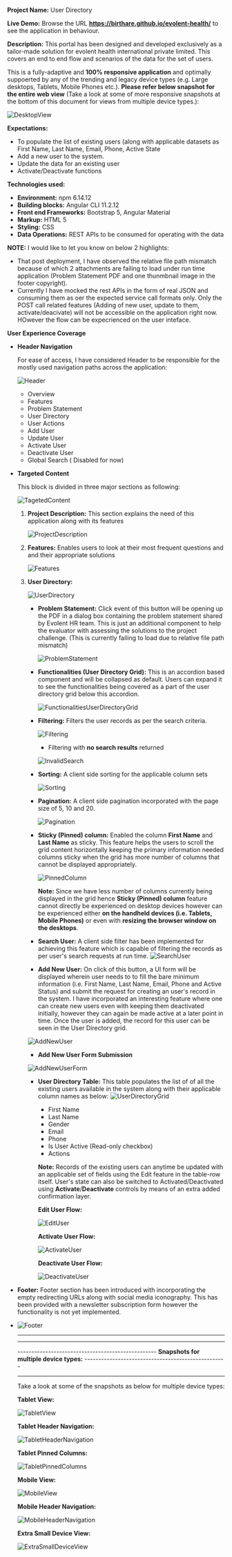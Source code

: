 **Project Name:** User Directory

**Live Demo:** Browse the URL **https://birthare.github.io/evolent-health/** to see the application in behaviour.

**Description:** This portal has been designed and developed exclusively as a tailor-made solution for evolent health international private limited. This covers an end to end flow and scenarios of the data for the set of users.

This is a fully-adaptive and **100% responsive application** and optimally suppoerted by any of the trending and legacy device types (e.g. Large desktops, Tablets, Mobile Phones etc.). **Please refer below snapshot for the entire web view** (Take a look at some of more responsive snapshots at the bottom of this document for views from multiple device types.):

![DesktopView](https://raw.githubusercontent.com/Birthare/evolent-health/master/src/assets/images-document/FullView/DesktopView.jpg)

**Expectations:**
   - To populate the list of existing users (along with applicable datasets as First Name, Last Name, Email, Phone, Active State
   - Add a new user to the system.
   - Update the data for an existing user
   - Activate/Deactivate functions

**Technologies used:**
   - **Environment:** npm 6.14.12
   - **Building blocks:** Angular CLI 11.2.12
   - **Front end Frameworks:** Bootstrap 5, Angular Material
   - **Markup:** HTML 5
   - **Styling:** CSS
   - **Data Operations:** REST APIs to be consumed for operating with the data

**NOTE:** I would like to let you know on below 2 highlights:
- That post deployment, I have observed the relative file path mismatch because of which 2 attachments are failing to load under run time application (Problem Statement PDF and one thunmbnail image in the footer copyright).
- Currently I have mocked the rest APIs in the form of real JSON and consuming them as oer the expected service call formats only. Only the POST call related features (Adding of new user, update to them, activate/deacivate) will not be accessible on the application right now. HOwever the flow can be expecrienced on the user inteface.

**User Experience Coverage**
- **Header Navigation**

    For ease of access, I have considered Header to be responsible for the mostly used navigation paths across the application:
    
    ![Header](https://raw.githubusercontent.com/Birthare/evolent-health/master/src/assets/images-document/Header.JPG)

   - Overview
   - Features
   - Problem Statement
   - User Directory
   - User Actions
   - Add User
   - Update User
   - Activate User
   - Deactivate User
   - Global Search ( Disabled for now)


- **Targeted Content**

    This block is divided in three major sections as following:

    ![TagetedContent](https://raw.githubusercontent.com/Birthare/evolent-health/master/src/assets/images-document/TargetedContent(Middle).png)

   1. **Project Description:** This section explains the need of this application along with its features
      
      ![ProjectDescription](https://raw.githubusercontent.com/Birthare/evolent-health/master/src/assets/images-document/ProjectDescription.JPG)
      
   3. **Features:** Enables users to look at their most frequent questions and and their appropriate solutions
   
      ![Features](https://raw.githubusercontent.com/Birthare/evolent-health/master/src/assets/images-document/Features.JPG)
      
   4. **User Directory:**
      
        ![UserDirectory](https://raw.githubusercontent.com/Birthare/evolent-health/master/src/assets/images-document/UserDirectory.JPG)
        
      - **Problem Statement:** Click event of this button will be opening up the PDF in a dialog box containing the problem statement shared by Evolent HR team. This is just an additional component to help the evaluator with assessing the solutions to the project challenge. (This is currently failing to load due to relative file path mismatch)
      
        ![ProblemStatement](https://raw.githubusercontent.com/Birthare/evolent-health/master/src/assets/images-document/ProblemStatement.JPG)
        
      - **Functionalities (User Directory Grid):** This is an accordion based component and will be collapsed as default. Users can expand it to see the functionalities being covered as a part of the user directory grid below this accordion.
      
        ![FunctionalitiesUserDirectoryGrid](https://raw.githubusercontent.com/Birthare/evolent-health/master/src/assets/images-document/FunctionalitiesUserDirectoryGrid.JPG)
      - **Filtering:** Filters the user records as per the search criteria.
      
        ![Filtering](https://raw.githubusercontent.com/Birthare/evolent-health/master/src/assets/images-document/Filtering.JPG)
        
        - Filtering with **no search results** returned
        
        ![InvalidSearch](https://raw.githubusercontent.com/Birthare/evolent-health/master/src/assets/images-document/InvalidSearch.JPG)
        
      - **Sorting:** A client side sorting for the applicable column sets
      
        ![Sorting](https://raw.githubusercontent.com/Birthare/evolent-health/master/src/assets/images-document/Sorting.JPG)
        
      - **Pagination:** A client side pagination incorporated with the page size of 5, 10 and 20.
      
        ![Pagination](https://raw.githubusercontent.com/Birthare/evolent-health/master/src/assets/images-document/Pagination.JPG)
        
      - **Sticky (Pinned) column:** Enabled the column **First Name** and **Last Name** as sticky. This feature helps the users to scroll the grid content horizontally keeping the primary information needed columns sticky when the grid has more number of columns that cannot be displayed appropriately.
      
        ![PinnedColumn](https://raw.githubusercontent.com/Birthare/evolent-health/master/src/assets/images-document/PinnedColumn.JPG)

        **Note:** Since we have less number of columns currently being displayed in the grid hence **Sticky (Pinned) column** feature cannot directly be experienced on desktop devices however can be experienced either **on the handheld devices (i.e. Tablets, Mobile Phones)** or even with **resizing the browser window on the desktops**.

      - **Search User:** A client side filter has been implemented for achieving this feature which is capable of filtering the records as per user's search requests at run time.
        ![SearchUser](https://raw.githubusercontent.com/Birthare/evolent-health/master/src/assets/images-document/SearchUser.JPG)
      - **Add New User:** On click of this button, a UI form will be displayed wherein user needs to to fill the bare minimum information (i.e. First Name, Last Name, Email, Phone and Active Status) and submit the request for creating an user's record in the system. I have incorporated an interesting feature where one can create new users even with keeping them deactivated initially, however they can again be made active at a later point in time. Once the user is added, the record for this user can be seen in the User Directory grid.
      
      ![AddNewUser](https://raw.githubusercontent.com/Birthare/evolent-health/master/src/assets/images-document/AddNewUser.JPG)
      
      - **Add New User Form Submission**
      
      ![AddNewUserForm](https://raw.githubusercontent.com/Birthare/evolent-health/master/src/assets/images-document/AddNewUserForm.JPG)
      - **User Directory Table:** This table populates the list of of all the existing users available in the system along with their applicable column names as below:
        ![UserDirectoryGrid](https://raw.githubusercontent.com/Birthare/evolent-health/master/src/assets/images-document/UserDirectoryGrid.JPG)
        - First Name
        - Last Name
        - Gender
        - Email
        - Phone
        - Is User Active (Read-only checkbox)
        - Actions

        **Note:** Records of the existing users can anytime be updated with an applicable set of fields using the Edit feature in the table-row itself. User's state can also be switched to Activated/Deactivated using **Activate**/**Deactivate** controls by means of an extra added confirmation layer.
        
        **Edit User Flow:**
        
        ![EditUser](https://raw.githubusercontent.com/Birthare/evolent-health/master/src/assets/images-document/EditUser.JPG)
        
        **Activate User Flow:**
        
        ![ActivateUser](https://raw.githubusercontent.com/Birthare/evolent-health/master/src/assets/images-document/ActivateUser.JPG)
        
        **Deactivate User Flow:**
        
        ![DeactivateUser](https://raw.githubusercontent.com/Birthare/evolent-health/master/src/assets/images-document/DeactivateUser.JPG)


- **Footer:** Footer section has been introduced with incorporating the empty redirecting URLs along with social media iconography. This has been provided with a newsletter subscription form however the functionality is not yet implemented.
- 
  ![Footer](https://raw.githubusercontent.com/Birthare/evolent-health/master/src/assets/images-document/Footer.JPG)
  
  -----------------------------------------------------------------------------------------------------------------------------------------------
  
  -----------------------------------------------------------------------------------------------------------------------------------------------
  
  -------------------------------------------------- **Snapshots for multiple device types:** ---------------------------------------------------
  
  -----------------------------------------------------------------------------------------------------------------------------------------------
  
  Take a look at some of the snapshots as below for multiple device types:
  
  **Tablet View:**
  
  ![TabletView](https://raw.githubusercontent.com/Birthare/evolent-health/master/src/assets/images-document/FullView/TabletView.jpg)

  **Tablet Header Navigation:**
  
  ![TabletHeaderNavigation](https://raw.githubusercontent.com/Birthare/evolent-health/master/src/assets/images-document/FullView/TabletHeaderNavigation.jpg)

  **Tablet Pinned Columns:**
  
  ![TabletPinnedColumns](https://raw.githubusercontent.com/Birthare/evolent-health/master/src/assets/images-document/FullView/TabletPinnedColumns.jpg)

  **Mobile View:**
  
  ![MobileView](https://raw.githubusercontent.com/Birthare/evolent-health/master/src/assets/images-document/FullView/MobileView.jpg)

  **Mobile Header Navigation:**
  
  ![MobileHeaderNavigation](https://raw.githubusercontent.com/Birthare/evolent-health/master/src/assets/images-document/FullView/MobileHeaderNavigation.jpg)

  **Extra Small Device View:**
  
  ![ExtraSmallDeviceView](https://raw.githubusercontent.com/Birthare/evolent-health/master/src/assets/images-document/FullView/ExtraSmallDeviceView.jpg)
